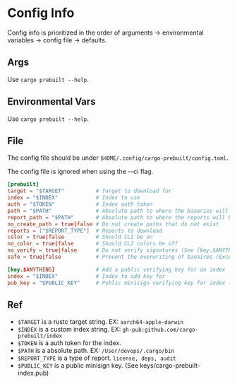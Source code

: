 # Config Info

Config info is prioritized in the order of arguments -> environmental variables -> config file -> defaults.

## Args

Use ```cargo prebuilt --help```.

## Environmental Vars

Use ```cargo prebuilt --help```.

## File

The config file should be under ```$HOME/.config/cargo-prebuilt/config.toml```.

The config file is ignored when using the --ci flag.

```toml
[prebuilt]
target = "$TARGET"          # Target to download for
index = "$INDEX"            # Index to use
auth = "$TOKEN"             # Index auth token
path = "$PATH"              # Absolute path to where the binaries will be installed
report_path = "$PATH"       # Absolute path to where the reports will be put
no_create_path = true|false # Do not create paths that do not exist
reports = ["$REPORT_TYPE"]  # Reports to download
color = true|false          # Should CLI be on
no_color = true|false       # Should CLI colors be off
no_verify = true|false      # Do not verify signatures (See [key.$ANYTHING])
safe = true|false           # Prevent the overwriting of binaires (Except when --ci is used)

[key.$ANYTHING]             # Add a public verifying key for an index
index = "$INDEX"            # Index to add key for
pub_key = "$PUBLIC_KEY"     # Public minisign verifying key for index (No comments)
```

## Ref

- ```$TARGET``` is a rustc target string. EX: ```aarch64-apple-darwin```
- ```$INDEX``` is a custom index string. EX: ```gh-pub:github.com/cargo-prebuilt/index```
- ```$TOKEN``` is a auth token for the index.
- ```$PATH``` is a absolute path. EX: ```/User/devops/.cargo/bin```
- ```$REPORT_TYPE``` is a type of report. ```license, deps, audit```
- ```$PUBLIC_KEY``` is a public minisign key. (See keys/cargo-prebuilt-index.pub)
